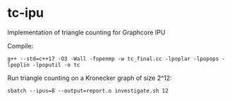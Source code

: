 # tc-ipu
Implementation of triangle counting for Graphcore IPU

Compile:

    g++ --std=c++17 -O3 -Wall -fopenmp -w tc_final.cc -lpoplar -lpopops -lpoplin -lpoputil -o tc

Run triangle counting on a Kronecker graph of size 2^12:

    sbatch --ipus=8 --output=report.o investigate.sh 12
